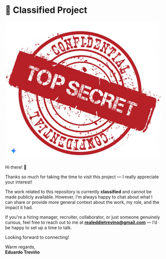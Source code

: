 # 🚫 Classified Project

![Classified](img.jpeg)

Hi there! 👋

Thanks so much for taking the time to visit this project — I really appreciate your interest!

The work related to this repository is currently **classified** and cannot be made publicly available. However, I’m always happy to chat about what I can share or provide more general context about the work, my role, and the impact it had.

If you're a hiring manager, recruiter, collaborator, or just someone genuinely curious, feel free to reach out to me at **realeddietrevino@gmail.com** — I’d be happy to set up a time to talk.

Looking forward to connecting!

Warm regards,  
**Eduardo Treviño**

